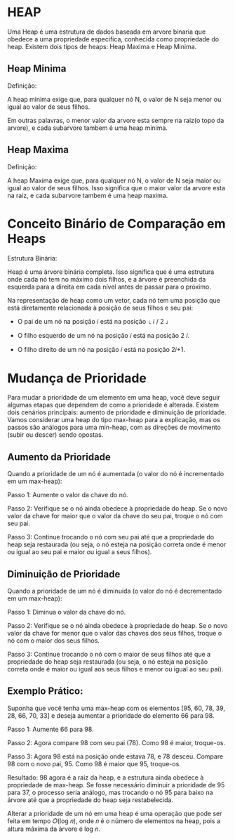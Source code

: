# HEAP

Uma Heap é uma estrutura de dados baseada em arvore binaria que obedece a uma propriedade especifica, conhecida como propriedade do heap. Existem dois tipos de heaps: Heap Maxima e Heap Minima.


## Heap Minima

Definição:


A heap minima exige que, para qualquer nó N, o valor de N seja menor ou igual ao valor de seus filhos.


Em outras palavras, o menor valor da arvore esta sempre na raiz(o topo da arvore), e cada subarvore tambem é uma heap minima.


## Heap Maxima

Definição:


A heap Maxima exige que, para qualquer nó N, o valor de N seja maior ou igual ao valor de seus filhos. Isso significa que o maior valor da arvore esta na raiz, e cada subarvore tambem é uma heap maxima.


# Conceito Binário de Comparação em Heaps

Estrutura Binária:

Heap é uma árvore binária completa. Isso significa que é uma estrutura onde cada nó tem no máximo dois filhos, e a árvore é preenchida da esquerda para a direita em cada nível antes de passar para o próximo.

Na representação de heap como um vetor, cada nó tem uma posição que está diretamente relacionada à posição de seus filhos e seu pai:

* O pai de um nó na posição 
𝑖 está na posição 
⌊
𝑖
/
2
⌋

* O filho esquerdo de um nó na posição 
𝑖 está na posição 
2
𝑖.

* O filho direito de um nó na posição 
𝑖
está na posição 
2𝑖+1.

# Mudança de Prioridade

Para mudar a prioridade de um elemento em uma heap, você deve seguir algumas etapas que dependem de como a prioridade é alterada. Existem dois cenários principais: aumento de prioridade e diminuição de prioridade. Vamos considerar uma heap do tipo max-heap para a explicação, mas os passos são análogos para uma min-heap, com as direções de movimento (subir ou descer) sendo opostas.


## Aumento da Prioridade

Quando a prioridade de um nó é aumentada (o valor do nó é incrementado em um max-heap):

Passo 1: Aumente o valor da chave do nó.


Passo 2: Verifique se o nó ainda obedece à propriedade do heap. Se o novo valor da chave for maior que o valor da chave do seu pai, troque o nó com seu pai.


Passo 3: Continue trocando o nó com seu pai até que a propriedade do heap seja restaurada (ou seja, o nó esteja na posição correta onde é menor ou igual ao seu pai e maior ou igual a seus filhos).


## Diminuição de Prioridade


Quando a prioridade de um nó é diminuída (o valor do nó é decrementado em um max-heap):

Passo 1: Diminua o valor da chave do nó.


Passo 2: Verifique se o nó ainda obedece à propriedade do heap. Se o novo valor da chave for menor que o valor das chaves dos seus filhos, troque o nó com o maior dos seus filhos.


Passo 3: Continue trocando o nó com o maior de seus filhos até que a propriedade do heap seja restaurada (ou seja, o nó esteja na posição correta onde é maior ou igual aos seus filhos e menor ou igual ao seu pai).


## Exemplo Prático:
Suponha que você tenha uma max-heap com os elementos [95, 60, 78, 39, 28, 66, 70, 33] e deseja aumentar a prioridade do elemento 66 para 98.

Passo 1: Aumente 66 para 98.

Passo 2: Agora compare 98 com seu pai (78). Como 98 é maior, troque-os.

Passo 3: Agora 98 está na posição onde estava 78, e 78 desceu. Compare 98 com o novo pai, 95. Como 98 é maior que 95, troque-os.

Resultado: 98 agora é a raiz da heap, e a estrutura ainda obedece à propriedade de max-heap.
Se fosse necessário diminuir a prioridade de 95 para 37, o processo seria análogo, mas trocando o nó 95 para baixo na árvore até que a propriedade do heap seja restabelecida.

Alterar a prioridade de um nó em uma heap é uma operação que pode ser feita em tempo 
𝑂(log 𝑛), onde 𝑛 é o número de elementos na heap, pois a altura máxima da árvore é 
log 𝑛.

